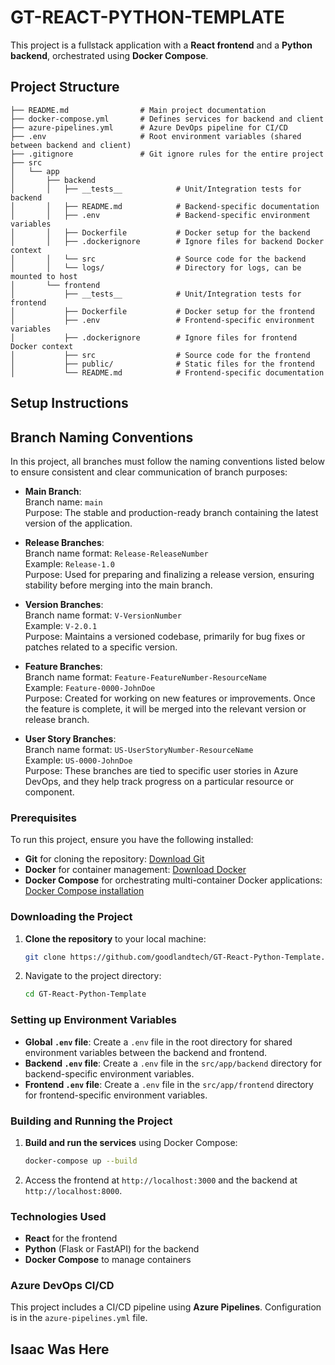 
# GT-REACT-PYTHON-TEMPLATE

This project is a fullstack application with a **React frontend** and a **Python backend**, orchestrated using **Docker Compose**.

## Project Structure

```
├── README.md                # Main project documentation
├── docker-compose.yml       # Defines services for backend and client
├── azure-pipelines.yml      # Azure DevOps pipeline for CI/CD
├── .env                     # Root environment variables (shared between backend and client)
├── .gitignore               # Git ignore rules for the entire project
├── src
│   └── app
│       ├── backend
│       │   ├── __tests__            # Unit/Integration tests for backend
│       │   ├── README.md            # Backend-specific documentation
│       │   ├── .env                 # Backend-specific environment variables
│       │   ├── Dockerfile           # Docker setup for the backend
│       │   ├── .dockerignore        # Ignore files for backend Docker context
│       │   └── src                  # Source code for the backend
│       │   └── logs/                # Directory for logs, can be mounted to host
│       └── frontend
│           ├── __tests__            # Unit/Integration tests for frontend
│           ├── Dockerfile           # Docker setup for the frontend
│           ├── .env                 # Frontend-specific environment variables
│           ├── .dockerignore        # Ignore files for frontend Docker context
│           ├── src                  # Source code for the frontend
│           ├── public/              # Static files for the frontend
│           └── README.md            # Frontend-specific documentation
```

## Setup Instructions

## Branch Naming Conventions

In this project, all branches must follow the naming conventions listed below to ensure consistent and clear communication of branch purposes:

- **Main Branch**:  
  Branch name: `main`  
  Purpose: The stable and production-ready branch containing the latest version of the application.

- **Release Branches**:  
  Branch name format: `Release-ReleaseNumber`  
  Example: `Release-1.0`  
  Purpose: Used for preparing and finalizing a release version, ensuring stability before merging into the main branch.

- **Version Branches**:  
  Branch name format: `V-VersionNumber`  
  Example: `V-2.0.1`  
  Purpose: Maintains a versioned codebase, primarily for bug fixes or patches related to a specific version.

- **Feature Branches**:  
  Branch name format: `Feature-FeatureNumber-ResourceName`  
  Example: `Feature-0000-JohnDoe`  
  Purpose: Created for working on new features or improvements. Once the feature is complete, it will be merged into the relevant version or release branch.

- **User Story Branches**:  
  Branch name format: `US-UserStoryNumber-ResourceName`  
  Example: `US-0000-JohnDoe`  
  Purpose: These branches are tied to specific user stories in Azure DevOps, and they help track progress on a particular resource or component.


### Prerequisites

To run this project, ensure you have the following installed:

- **Git** for cloning the repository: [Download Git](https://git-scm.com/downloads)
- **Docker** for container management: [Download Docker](https://www.docker.com/get-started)
- **Docker Compose** for orchestrating multi-container Docker applications: [Docker Compose installation](https://docs.docker.com/compose/install/)

### Downloading the Project

1. **Clone the repository** to your local machine:
   ```bash
   git clone https://github.com/goodlandtech/GT-React-Python-Template.git
   ```

2. Navigate to the project directory:
   ```bash
   cd GT-React-Python-Template
   ```

### Setting up Environment Variables

- **Global `.env` file**: Create a `.env` file in the root directory for shared environment variables between the backend and frontend.
- **Backend `.env` file**: Create a `.env` file in the `src/app/backend` directory for backend-specific environment variables.
- **Frontend `.env` file**: Create a `.env` file in the `src/app/frontend` directory for frontend-specific environment variables.

### Building and Running the Project

1. **Build and run the services** using Docker Compose:
   ```bash
   docker-compose up --build
   ```

2. Access the frontend at `http://localhost:3000` and the backend at `http://localhost:8000`.

### Technologies Used

- **React** for the frontend
- **Python** (Flask or FastAPI) for the backend
- **Docker Compose** to manage containers

### Azure DevOps CI/CD

This project includes a CI/CD pipeline using **Azure Pipelines**. Configuration is in the `azure-pipelines.yml` file.

## Isaac Was Here